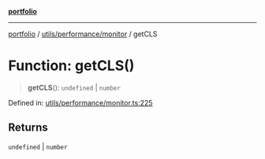 [**portfolio**](../../../../README.md)

***

[portfolio](../../../../modules.md) / [utils/performance/monitor](../README.md) / getCLS

# Function: getCLS()

> **getCLS**(): `undefined` \| `number`

Defined in: [utils/performance/monitor.ts:225](https://github.com/tnorlund/Portfolio/blob/3e3d945ebce6ae02901f9c85e671dcd6ab8483a1/portfolio/utils/performance/monitor.ts#L225)

## Returns

`undefined` \| `number`
